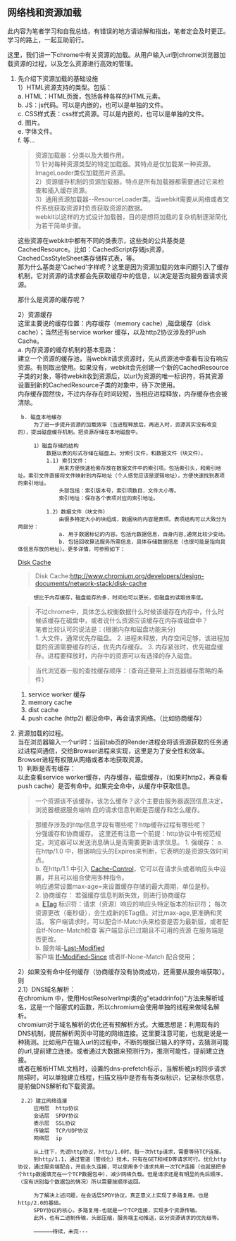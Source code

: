 ## 网络栈和资源加载
此内容为笔者学习和自我总结，有错误的地方请谅解和指出，笔者定会及时更正。学习的路上，一起互助前行。   

这里，我们讲一下chrome中有关资源的加载。从用户输入url到chrome浏览器加载资源的过程，以及怎么资源进行高效的管理。

1. 先介绍下资源加载的基础设施    
    1）HTML资源支持的类型。包括：   
        a. HTML：HTML页面，包括各种各样的HTML元素。  
        b. JS：js代码。可以是内嵌的，也可以是单独的文件。  
        c. CSS样式表：css样式资源。可以是内嵌的，也可以是单独的文件。  
        d. 图片。  
        e. 字体文件。   
        f. 等...

    > 资源加载器：分类以及大概作用。   
        1) 针对每种资源类型的特定加载器。其特点是仅加载某一种资源。ImageLoader类仅加载图片资源。  
        2）资源缓存机制的资源加载器。特点是所有加载器都需要通过它来检查和插入缓存资源。  
        3）通用资源加载器--ResourceLoader类。当webkit需要从网络或者文件系统获取资源时负责获取资源的数据。  
        webkit以这样的方式设计加载器，目的是想将加载的复杂机制逐渐简化为若干简单步骤。  


    这些资源在webkit中都有不同的类表示，这些类的公共基类是CachedResource。比如：CachedScript存储js资源，CachedCssStyleSheet类存储样式表，等。  
    那为什么基类是'Cached'字样呢？这里是因为资源加载的效率问题引入了缓存机制，它对资源的请求都会先获取缓存中的信息，以决定是否向服务器请求资源。  

    那什么是资源的缓存呢？  

    2）资源缓存  
        这里主要说的缓存位置：内存缓存（memory cache）,磁盘缓存（disk cache）；当然还有service worker 缓存，以及http2协议涉及的Push Cache。    
        a. 内存资源的缓存机制的基本思路：  
            建立一个资源的缓存池，当webkit请求资源时，先从资源池中查看有没有响应资源。有则取出使用。如果没有，webkit会先创建一个新的CachedResource子类的对象，等待webkit收到资源后，以url为资源的唯一标识符，将其资源设置到新的CachedResource子类的对象中，待下次使用。   
            内存缓存固然快，不过内存存在时间较短，当相应进程释放，内存缓存也会被清除。

        b. 磁盘本地缓存   
            为了进一步提升资源的加载效率（当进程释放后，再进入时，资源其实没有改变的），提出磁盘缓存机制。把资源存储在本地磁盘中。   

            1）磁盘存储的结构   
                数据以表的形式存储在磁盘上。分索引文件，和数据文件（块文件）。
                1.1) 索引文件： 
                    用来方便快速检索存放在数据文件中的索引项。包括索引头，和索引地址。索引文件直接将文件映射到内存地址（个人感觉应该是逻辑地址），方便快速找到表项的索引地址。  
                    头部包括：索引版本号，索引项数目，文件大小等。  
                    索引地址：保存各个表项对应的索引地址。  
                    
                1.2）数据文件（块文件）  
                    由很多特定大小的块组成，数据块的内容是表项。表项结构可以大致分为两部分：  
                    a. 用于数据标记的内容。包括元数据信息，自身内容,通常比较少变动。   
                    b. 包括回收算法服务所需信息，具体存储数据信息（也很可能是指向具体信息存放的地址）。更多详情，可参照如下： 
    [Disk Cache](http://www.chromium.org/developers/design-documents/network-stack/disk-cache)  
    > Disk Cache:http://www.chromium.org/developers/design-documents/network-stack/disk-cache

            想比于内存缓存，磁盘能存的多，时间也可以更长，但磁盘的读取效率低。  
            
    >   不过chrome中，具体怎么权衡数据什么时候该缓存在内存中，什么时候该缓存在磁盘中，或者说什么资源应该缓存在内存或磁盘中？   
            笔者比较认可的说法是：(根据内存和磁盘功能来分)  
            1. 大文件，通常优先存磁盘。
            2. 进程未释放，内存空间足够，该进程加载的资源需要缓存的话，优先内存缓存。 
            3. 内存紧张时，优先磁盘缓存。进程要释放时，内存中的资源可以有选择的存入磁盘。  
    
    > 当代浏览器一般的查找缓存顺序：（查询还要带上浏览器缓存策略的条件）
    1. service worker 缓存
    2. memory cache
    3. dist cache
    4. push cache (http2)
    都没命中，再会请求网络。（比如协商缓存）


2. 资源加载的过程。  
    当在浏览器输入一个url时：当前tab页的Render进程会将该资源获取的任务通过进程间通信，交给Browser进程来实现，这里是为了安全性和效率。Browser进程有权限从网络或者本地获取资源。      
    1）判断是否有缓存：  
        以此查看service worker缓存，内存缓存，磁盘缓存，（如果时http2，再查看push cache）是否有命中。如果完全命中，从缓存中获取信息。  
    >  一个资源该不该缓存，该怎么缓存？这个主要由服务器返回信息决定，浏览器根据服务端响 应的请求信息判断是否缓存和怎么缓存。   

    >那缓存涉及的http信息字段有哪些呢？http缓存过程有哪些呢？   
        分强缓存和协商缓存。
        这里还有注意一个前提：http协议中有规范规定，浏览器可以发送消息确认是否需要更新请求信息。
        1. 强缓存： 
            a. 在http/1.0 中，根据响应头的Expires来判断，它表明的是资源失效时间点。  
            b. 在http/1.1 中引入  [Cache-Control](https://developer.mozilla.org/zh-CN/docs/Web/HTTP/Headers/Cache-Control)，它可以在请求头或者响应头中设置，并且可以组合使用多种指令。   
            响应通常设置max-age=<seconds>来设置缓存存储的最大周期，单位是秒。   
        2. 协商缓存： 若强缓存信息判断失效，则进行协商缓存   
            a.  [ETag](https://developer.mozilla.org/zh-CN/docs/Web/HTTP/Headers/ETag)  标识符：请求（资源）响应的响应头特定版本的标识符；
            每次资源更改（毫秒级），会生成新的ETag值。对比max-age,更准确和灵活。
            客户端请求时，可以配合If-Match头来检查是否为最新版，或者配合If-None-Match检查 客户端显示已过期且不可用的资源  在服务端是否更改。   
            b. 服务端-[Last-Modified](https://developer.mozilla.org/zh-CN/docs/Web/HTTP/Headers/Last-Modified)         
            客户端 [If-Modified-Since](https://developer.mozilla.org/zh-CN/docs/Web/HTTP/Headers/If-Modified-Since) 或者If-None-Match
            配合使用；

        
    2）如果没有命中任何缓存（协商缓存没有协商成功，还需要从服务端获取）。则   
        2.1）DNS域名解析：   
            在chromium 中，使用HostResolverImpl类的g"etaddrinfo()"方法来解析域名，这是一个阻塞式的函数，所以chromium会使用单独的线程来做域名解析。  
            chromium对于域名解析的优化还有预解析方式。大概思想是：利用现有的DNS机制，提前解析网页中可能的网络连接。这里要注意可能，也就是说是一种猜测。比如用户在输入url的过程中，不断的根据已输入的字符，去猜测可能的url,提前建立连接。或者通过大数据来预测行为，推测可能性，提前建立连接。   
            或者在解析HTML文档时，设置<link rel='dns-prefetch' href='https://www.baidu.coms'>的dns-prefetch标示，当解析被js的同步请求阻碍时，可以单独建立线程，扫描文档中是否有有类似标识，记录标示信息，提前做DNS解析和下载资源。    
        
        2.2）建立网络连接  
            应用层  http协议    
            会话层  SPDY协议  
            表示层  SSL协议 
            传输层  TCP/UDP协议 
            网络层  ip

            从上往下，先说http协议，http/1.0时，每一次http请求，需要等待TCP连接。   
            到http/1.1，通过管道（管线化）技术，只有在GET和HED等请求可行。优化http协议，通过服务端配合，开启永久连接，可以使用多个请求共用一次TCP连接（也就是把多个http数据填充在一个TCP数据包中），减少网络负载。但是请求还是有明显的先后顺序，（没有识别每个数据包的情况）所以需要按顺序返回。  

            为了解决上述问题，在会话层SPDY协议，真正意义上实现了多路复用。也是http/2.0的基础。
            SPDY协议的核心，多路复用-也就是一个TCP连接，实现多个资源传输。  
            此外，也有二进制传输，头部压缩，服务端主动推送，区分资源请求的优先级等。   

            ——————待续，未完---








